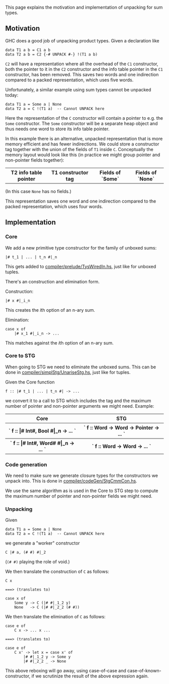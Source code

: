 
This page explains the motivation and implementation of unpacking for sum types.

## Motivation


GHC does a good job of unpacking product types. Given a declaration like

```wiki
data T1 a b = C1 a b
data T2 a b = C2 {-# UNPACK #-} !(T1 a b)
```

`C2` will have a representation where all the overhead of the `C1` constructor, both the pointer to it in the `C2` constructor and the info table pointer in the `C1` constructor, has been removed. This saves two words and one indirection  compared to a packed representation, which uses five words.


Unfortunately, a similar example using sum types cannot be unpacked today:

```wiki
data T1 a = Some a | None
data T2 a = C !(T1 a)  -- Cannot UNPACK here
```


Here the representation of the `C` constructor will contain a pointer to e.g. the `Some` constructor. The `Some` constructor will be a separate heap object and thus needs one word to store its info table pointer.


In this example there is an alternative, unpacked representation that is more memory efficient and has fewer indirections. We could store a constructor tag together with the union of the fields of `T1` inside `C`. Conceptually the memory layout would look like this (in practice we might group pointer and non-pointer fields together):

<table><tr><th> T2 info table pointer </th>
<th> T1 constructor tag </th>
<th> Fields of `Some`</th>
<th> Fields of `None`</th></tr></table>


(In this case `None` has no fields.)


This representation saves one word and one indirection compared to the packed representation, which uses four words.

## Implementation

### Core


We add a new primitive type constructor for the family of unboxed sums:

```wiki
|# t_1 | ... | t_n #|_n
```


This gets added to [compiler/prelude/TysWiredIn.hs](/trac/ghc/browser/ghc/compiler/prelude/TysWiredIn.hs), just like for unboxed tuples.


There's an construction and elimination form.


Construction:

```wiki
|# x #|_i_n
```


This creates the *i*th option of an n-ary sum.


Elimination:

```wiki
case x of
    |# x_1 #|_i_n -> ...
```


This matches against the *i*th option of an n-ary sum.

### Core to STG


When going to STG we need to eliminate the unboxed sums. This can be done in [compiler/simplStg/UnariseStg.hs](/trac/ghc/browser/ghc/compiler/simplStg/UnariseStg.hs), just like for tuples.


Given the Core function

```wiki
f :: |# t_1 | ... | t_n #| -> ...
```


we convert it to a call to STG which includes the tag and the maximum number of pointer and non-pointer arguments we might need. Example:

<table><tr><th> Core </th>
<th> STG 
</th></tr>
<tr><th>` f :: |# Int#, Bool #|_n -> ... `</th>
<th>` f :: Word -> Word -> Pointer -> ... `</th></tr>
<tr><th>` f :: |# Int#, Word# #|_n -> ... `</th>
<th>` f :: Word -> Word -> ... `</th></tr></table>

### Code generation


We need to make sure we generate closure types for the constructors we unpack into. This is done in [compiler/codeGen/StgCmmCon.hs](/trac/ghc/browser/ghc/compiler/codeGen/StgCmmCon.hs).


We use the same algorithm as is used in the Core to STG step to compute the maximum number of pointer and non-pointer fields we might need.

### Unpacking


Given

```wiki
data T1 a = Some a | None
data T2 a = C !(T1 a)  -- Cannot UNPACK here
```


we generate a "worker" constructor

```wiki
C |# a, (# #) #|_2
```


(`(# #)` playing the role of void.)


We then translate the construction of `C` as follows:

```wiki
C x

===> (translates to)

case x of
    Some y -> C (|# #|_1_2 y)
    None   -> C (|# #|_2_2 (# #))
```


We then translate the elimination of `C` as follows:

```wiki
case e of
    C x -> ... x ...

===> (translates to)

case e of
    C x' -> let x = case x' of
        |# #|_1_2 y -> Some y
        |# #|_2_2 _ -> None
```


This above reboxing will go away, using case-of-case and case-of-known-constructor, if we scrutinize the result of the above expression again.
